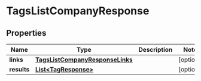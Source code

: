

# TagsListCompanyResponse


## Properties

| Name | Type | Description | Notes |
|------------ | ------------- | ------------- | -------------|
|**links** | [**TagsListCompanyResponseLinks**](TagsListCompanyResponseLinks.md) |  |  [optional] |
|**results** | [**List&lt;TagResponse&gt;**](TagResponse.md) |  |  [optional] |



